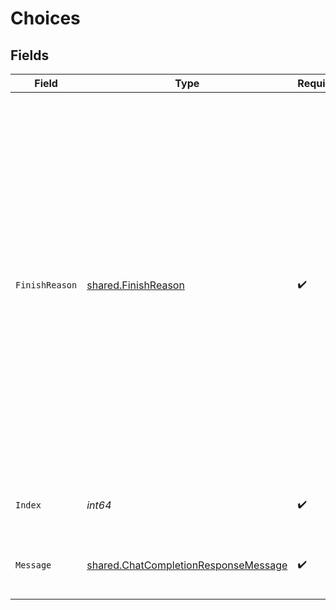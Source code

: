 # Choices


## Fields

| Field                                                                                                                                                                                                                                                                                                                                                                                                           | Type                                                                                                                                                                                                                                                                                                                                                                                                            | Required                                                                                                                                                                                                                                                                                                                                                                                                        | Description                                                                                                                                                                                                                                                                                                                                                                                                     |
| --------------------------------------------------------------------------------------------------------------------------------------------------------------------------------------------------------------------------------------------------------------------------------------------------------------------------------------------------------------------------------------------------------------- | --------------------------------------------------------------------------------------------------------------------------------------------------------------------------------------------------------------------------------------------------------------------------------------------------------------------------------------------------------------------------------------------------------------- | --------------------------------------------------------------------------------------------------------------------------------------------------------------------------------------------------------------------------------------------------------------------------------------------------------------------------------------------------------------------------------------------------------------- | --------------------------------------------------------------------------------------------------------------------------------------------------------------------------------------------------------------------------------------------------------------------------------------------------------------------------------------------------------------------------------------------------------------- |
| `FinishReason`                                                                                                                                                                                                                                                                                                                                                                                                  | [shared.FinishReason](../../../pkg/models/shared/finishreason.md)                                                                                                                                                                                                                                                                                                                                               | :heavy_check_mark:                                                                                                                                                                                                                                                                                                                                                                                              | The reason the model stopped generating tokens. This will be `stop` if the model hit a natural stop point or a provided stop sequence,<br/>`length` if the maximum number of tokens specified in the request was reached,<br/>`content_filter` if content was omitted due to a flag from our content filters,<br/>`tool_calls` if the model called a tool, or `function_call` (deprecated) if the model called a function.<br/> |
| `Index`                                                                                                                                                                                                                                                                                                                                                                                                         | *int64*                                                                                                                                                                                                                                                                                                                                                                                                         | :heavy_check_mark:                                                                                                                                                                                                                                                                                                                                                                                              | The index of the choice in the list of choices.                                                                                                                                                                                                                                                                                                                                                                 |
| `Message`                                                                                                                                                                                                                                                                                                                                                                                                       | [shared.ChatCompletionResponseMessage](../../../pkg/models/shared/chatcompletionresponsemessage.md)                                                                                                                                                                                                                                                                                                             | :heavy_check_mark:                                                                                                                                                                                                                                                                                                                                                                                              | A chat completion message generated by the model.                                                                                                                                                                                                                                                                                                                                                               |